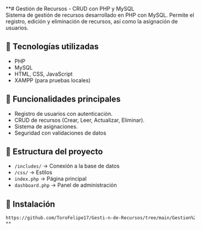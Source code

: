 **# Gestión de Recursos - CRUD con PHP y MySQL  
Sistema de gestión de recursos desarrollado en PHP con MySQL. Permite el registro, edición y eliminación de recursos, así como la asignación de usuarios.

## 🔹 Tecnologías utilizadas
- PHP
- MySQL
- HTML, CSS, JavaScript
- XAMPP (para pruebas locales)

## 📌 Funcionalidades principales
- Registro de usuarios con autenticación.
- CRUD de recursos (Crear, Leer, Actualizar, Eliminar).
- Sistema de asignaciones.
- Seguridad con validaciones de datos

## 📂 Estructura del proyecto  
- `/includes/` → Conexión a la base de datos  
- `/css/` → Estilos  
- `index.php` → Página principal  
- `dashboard.php` → Panel de administración  

## 🔧 Instalación    
   ```sh
   https://github.com/ToroFelipe17/Gesti-n-de-Recursos/tree/main/Gestion%20Recursos
**
